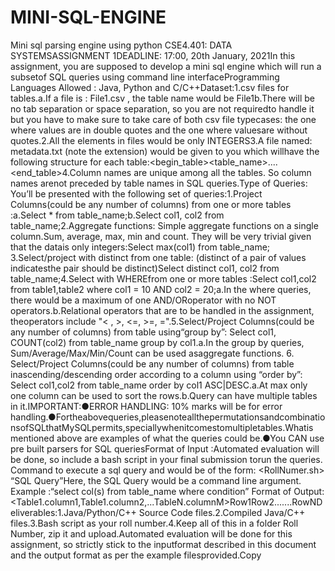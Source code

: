 # MINI-SQL-ENGINE
Mini sql parsing engine using python
CSE4.401: DATA SYSTEMSASSIGNMENT 1DEADLINE: 17:00, 20th January, 2021In this assignment, you are supposed to develop a mini sql engine which will run a subsetof SQL queries using command line interfaceProgramming Languages Allowed : Java, Python and C/C++Dataset:1.csv files for tables.a.If a file is : File1.csv , the table name would be File1b.There will be no tab separation or space separation, so you are not requiredto handle it but you have to make sure to take care of both csv file typecases: the one where values are in double quotes and the one where valuesare without quotes.2.All the elements in files would be only ​INTEGERS3.A file named: metadata.txt (note the extension) would be given to you which willhave the following structure for each table:<begin_table><table_name><attribute1>....<attributeN><end_table>4.Column names are unique among all the tables. So column names ​arenot​ preceded by table names in SQL queries.Type of Queries: ​You’ll be presented with the following set of queries:1.Project​ Columns(could be any number of columns) from one or more tables :a.Select * from table_name;b.Select col1, col2 from table_name;2.Aggregate functions​: Simple aggregate functions on a single column.Sum, average, max, min and count. They will be very trivial given that the datais only integers:Select max(col1) from table_name;
3.Select/project with ​distinct​ from one table: (distinct of a pair of values indicatesthe pair should be distinct)Select distinct col1, col2 from table_name;4.Select with ​WHERE​ from one or more tables :Select col1,col2 from table1,table2 where col1 = 10 AND col2 = 20;a.In the where queries, there would be a maximum of one AND/ORoperator with no NOT operators.b.Relational operators that are to be handled in the assignment, theoperators include "< , >, <=, >=, =".5.Select/Project Columns(could be any number of columns) from table using“​group by​”:  Select col1, COUNT(col2) from table_name group by col1.a.In the group by queries, Sum/Average/Max/Min/Count can be used asaggregate functions.       6.  Select/Project Columns(could be any number of columns) from table inascending/descending order according to a column using “​order by”​:                        Select col1,col2 from table_name order by col1 ASC|DESC.a.At max only one column can be used to sort the rows.b.Query can have multiple tables in it.IMPORTANT:●ERROR HANDLING​: 10% marks will be for error handling.●Fortheabovequeries,pleasenoteallthepermutationsandcombinationsofSQLthatMySQLpermits,speciallywhenitcomestomultipletables.Whatis mentioned above are examples of what the queries could be.●You ​CAN​ use pre built parsers for SQL queriesFormat of Input :Automated evaluation will be done, so include a bash script in your final submission torun the queries. Command to execute a sql query and would be of the form: <RollNumer.sh> “SQL Query”Here, the SQL Query would be a command line argument. Example :“select col(s) from table_name where condition”
Format of Output:<Table1.column1,Table1.column2,...TableN.columnM>Row1Row2.......RowNDeliverables:1.Java/Python/C++ Source Code files.2.Compiled Java/C++ files.3.Bash script as your roll number.4.Keep all of this in a folder Roll Number, zip it and upload.Automated evaluation will be done for this assignment, so strictly stick to the inputformat described in this document and the output format as per the example filesprovided.Copy
